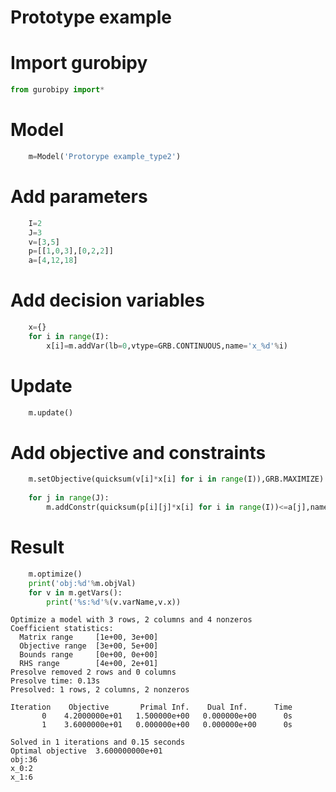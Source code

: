 
# Prototype example

# Import gurobipy


```python
from gurobipy import*
```

# Model


```python
    m=Model('Protorype example_type2')
```

# Add parameters


```python
    I=2
    J=3
    v=[3,5]
    p=[[1,0,3],[0,2,2]]
    a=[4,12,18]
```

# Add decision variables


```python
    x={}
    for i in range(I):
        x[i]=m.addVar(lb=0,vtype=GRB.CONTINUOUS,name='x_%d'%i)
```

# Update


```python
    m.update()
```

# Add objective and constraints


```python
    m.setObjective(quicksum(v[i]*x[i] for i in range(I)),GRB.MAXIMIZE)
    
    for j in range(J):
        m.addConstr(quicksum(p[i][j]*x[i] for i in range(I))<=a[j],name='c0')
```

# Result


```python
    m.optimize()
    print('obj:%d'%m.objVal)
    for v in m.getVars():
        print('%s:%d'%(v.varName,v.x))
```

    Optimize a model with 3 rows, 2 columns and 4 nonzeros
    Coefficient statistics:
      Matrix range     [1e+00, 3e+00]
      Objective range  [3e+00, 5e+00]
      Bounds range     [0e+00, 0e+00]
      RHS range        [4e+00, 2e+01]
    Presolve removed 2 rows and 0 columns
    Presolve time: 0.13s
    Presolved: 1 rows, 2 columns, 2 nonzeros
    
    Iteration    Objective       Primal Inf.    Dual Inf.      Time
           0    4.2000000e+01   1.500000e+00   0.000000e+00      0s
           1    3.6000000e+01   0.000000e+00   0.000000e+00      0s
    
    Solved in 1 iterations and 0.15 seconds
    Optimal objective  3.600000000e+01
    obj:36
    x_0:2
    x_1:6
    
